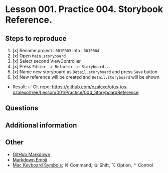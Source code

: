 # Lesson 001. Practice 004. Storybook Reference.

## Steps to reproduce

1. [x] Rename project `L001P003` into `L001P004`
1. [x] Open `Main.storyboard`
1. [x] Select second ViewController
1. [x] Press `Editor -> Refactor to Storyboard...`
1. [x] Name new storyboard as `Detail.storyboard` and press `Save` button
1. [x] New reference will be created and `Detail.storyboard` will be shown

- Result:
  :white_check_mark: Git repo: https://github.com/ozalexo/otus-ios-ozalexo/tree/Lesson/001/Practice/004_StoryboardReference

## Questions

## Additional information

## Other

- [GitHub Markdown](https://guides.github.com/features/mastering-markdown/)
- [Markdown Emoji](https://github.com/ikatyang/emoji-cheat-sheet/blob/master/README.md)
- [Mac Keyboard Symbols:](https://gist.github.com/Zenexer/c5243c4216f1f8cd2251)
  ⌘ Command, ⇧ Shift, ⌥ Option, ⌃ Control
